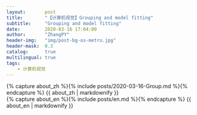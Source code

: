 ```yaml
---
layout:       post
title:        "【计算机视觉】Grouping and model fitting"
subtitle:     "Grouping and model fitting"
date:         2020-03-16 17:04:00
author:       "ZhangPY"
header-img:   "img/post-bg-os-metro.jpg"
header-mask:  0.3
catalog:      true
multilingual: true
tags:
    - 计算机视觉
---
```


<!-- Chinese Version -->
<div class="zh post-container">
    {% capture about_zh %}{% include posts/2020-03-16-Group.md %}{% endcapture %}
    {{ about_zh | markdownify }}
</div>

<!-- English Version -->
<div class="en post-container">
    {% capture about_en %}{% include posts/en.md %}{% endcapture %}
    {{ about_en | markdownify }}
</div>
